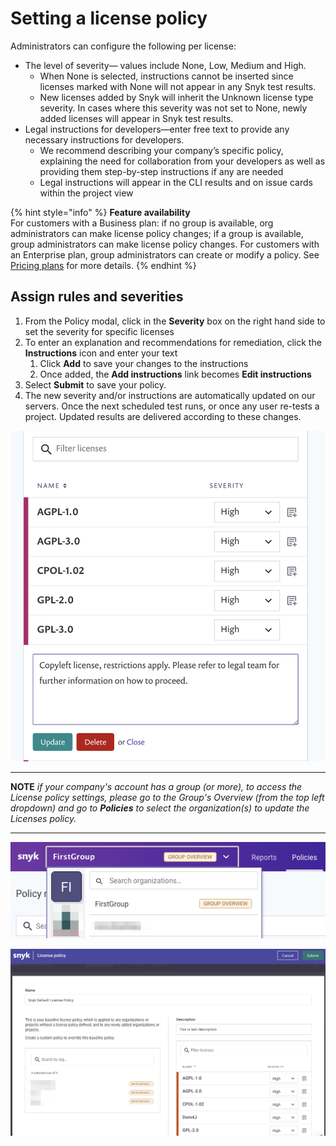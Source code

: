 # Setting a license policy

Administrators can configure the following per license:

* The level of severity— values include None, Low, Medium and High.
  * When None is selected, instructions cannot be inserted since licenses marked with None will not appear in any Snyk test results.
  * New licenses added by Snyk will inherit the Unknown license type severity. In cases where this severity was not set to None, newly added licenses will appear in Snyk test results.
* Legal instructions for developers—enter free text to provide any necessary instructions for developers. 
  * We recommend describing your company’s specific policy, explaining the need for collaboration from your developers as well as providing them step-by-step instructions if any are needed
  * Legal instructions will appear in the CLI results and on issue cards within the project view

{% hint style="info" %}
**Feature availability**  
For customers with a Business plan: if no group is available, org administrators can make license policy changes; if a group is available, group administrators can make license policy changes. For customers with an Enterprise plan, group administrators can create or modify a policy. See [Pricing plans](https://snyk.io/plans/) for more details.
{% endhint %}

## Assign rules and severities

1. From the Policy modal, click in the **Severity** box on the right hand side to set the severity for specific licenses
2. To enter an explanation and recommendations for remediation, click the **Instructions** icon and enter your text 
   1. Click **Add** to save your changes to the instructions
   2. Once added, the **Add instructions** link becomes **Edit instructions**
3. Select **Submit** to save your policy.
4. The new severity and/or instructions are automatically updated on our servers. Once the next scheduled test runs, or once any user re-tests a project. Updated results are delivered according to these changes.

![](../../.gitbook/assets/screenshot_2020-08-21_at_11.58.10_am.png)

---
**NOTE**
_if your company's account has a group \(or more\), to access the License policy settings, please go to the Group's Overview \(from the top left dropdown\) and go to **Policies** to select the organization\(s\) to update the Licenses policy._

---

![](../../.gitbook/assets/mceclip0-1-.png)

![](../../.gitbook/assets/mceclip0.png)

